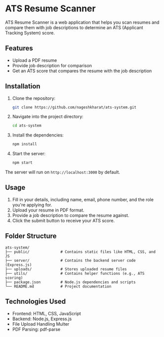    # ATS Resume Scanner

   ATS Resume Scanner is a web application that helps you scan resumes and compare them with job descriptions to determine an ATS (Applicant Tracking System) score.

   ## Features

   - Upload a PDF resume
   - Provide job description for comparison
   - Get an ATS score that compares the resume with the job description

   ## Installation

   1. Clone the repository:
      ```bash
      git clone https://github.com/nageshkharat/ats-system.git
      ```
   
   2. Navigate into the project directory:
      ```bash
      cd ats-system
      ```

   3. Install the dependencies:
      ```bash
      npm install
      ```

   4. Start the server:
      ```bash
      npm start
      ```

   The server will run on `http://localhost:3000` by default.

   ## Usage

   1. Fill in your details, including name, email, phone number, and the role you're applying for.
   2. Upload your resume in PDF format.
   3. Provide a job description to compare the resume against.
   4. Click the submit button to receive your ATS score.

   ## Folder Structure

   ```
   ats-system/
   ├── public/              # Contains static files like HTML, CSS, and JS
   ├── server/              # Contains the backend server code (Express.js)
   ├── uploads/             # Stores uploaded resume files
   ├── utils/               # Contains helper functions (e.g., ATS scoring)
   ├── package.json         # Node.js dependencies and scripts
   └── README.md            # Project documentation
   ```

   ## Technologies Used

   - Frontend: HTML, CSS, JavaScript
   - Backend: Node.js, Express.js
   - File Upload Handling Multer
   - PDF Parsing: pdf-parse
